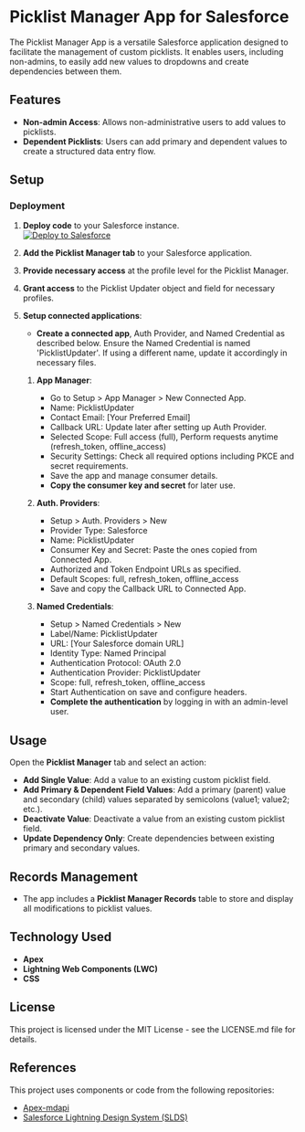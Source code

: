 # Picklist Manager App for Salesforce

The Picklist Manager App is a versatile Salesforce application designed to facilitate the management of custom picklists. It enables users, including non-admins, to easily add new values to dropdowns and create dependencies between them.

## Features
- **Non-admin Access**: Allows non-administrative users to add values to picklists.
- **Dependent Picklists**: Users can add primary and dependent values to create a structured data entry flow.

## Setup

### Deployment
1. **Deploy code** to your Salesforce instance. <br>
      <a href="https://githubsfdeploy.herokuapp.com/?owner=MSPCode&repo=picklist-manager">
     <img alt="Deploy to Salesforce"
          src="https://raw.githubusercontent.com/afawcett/githubsfdeploy/master/src/main/webapp/resources/img/deploy.png">
    </a>
3. **Add the Picklist Manager tab** to your Salesforce application.
4. **Provide necessary access** at the profile level for the Picklist Manager.
5. **Grant access** to the Picklist Updater object and field for necessary profiles.
6. **Setup connected applications**:
    - **Create a connected app**, Auth Provider, and Named Credential as described below. Ensure the Named Credential is named 'PicklistUpdater'. If using a different name, update it accordingly in necessary files.

    1. **App Manager**:
       - Go to Setup > App Manager > New Connected App.
       - Name: PicklistUpdater
       - Contact Email: [Your Preferred Email]
       - Callback URL: Update later after setting up Auth Provider.
       - Selected Scope: Full access (full), Perform requests anytime (refresh_token, offline_access)
       - Security Settings: Check all required options including PKCE and secret requirements.
       - Save the app and manage consumer details.
       - **Copy the consumer key and secret** for later use.

    2. **Auth. Providers**:
       - Setup > Auth. Providers > New
       - Provider Type: Salesforce
       - Name: PicklistUpdater
       - Consumer Key and Secret: Paste the ones copied from Connected App.
       - Authorized and Token Endpoint URLs as specified.
       - Default Scopes: full, refresh_token, offline_access
       - Save and copy the Callback URL to Connected App.

    3. **Named Credentials**:
       - Setup > Named Credentials > New
       - Label/Name: PicklistUpdater
       - URL: [Your Salesforce domain URL]
       - Identity Type: Named Principal
       - Authentication Protocol: OAuth 2.0
       - Authentication Provider: PicklistUpdater
       - Scope: full, refresh_token, offline_access
       - Start Authentication on save and configure headers.
       - **Complete the authentication** by logging in with an admin-level user.

## Usage

Open the **Picklist Manager** tab and select an action:
- **Add Single Value**: Add a value to an existing custom picklist field.
- **Add Primary & Dependent Field Values**: Add a primary (parent) value and secondary (child) values separated by semicolons (value1; value2; etc.).
- **Deactivate Value**: Deactivate a value from an existing custom picklist field.
- **Update Dependency Only**: Create dependencies between existing primary and secondary values.

## Records Management
- The app includes a **Picklist Manager Records** table to store and display all modifications to picklist values.

## Technology Used
- **Apex**
- **Lightning Web Components (LWC)**
- **CSS**

## License
This project is licensed under the MIT License - see the LICENSE.md file for details.

## References
This project uses components or code from the following repositories:
- [Apex-mdapi](https://github.com/certinia/apex-mdapi)
- [Salesforce Lightning Design System (SLDS)](https://github.com/salesforce-ux/design-system)

